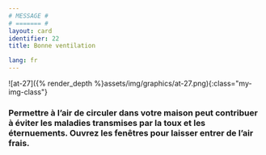 ```yaml
---
# MESSAGE #
# ======= #
layout: card
identifier: 22
title: Bonne ventilation

lang: fr
---
```


![at-27]({% render_depth %}assets/img/graphics/at-27.png){:class="my-img-class"}

### Permettre à l’air de circuler dans votre maison peut contribuer à éviter les maladies transmises par la toux et les éternuements. Ouvrez les fenêtres pour laisser entrer de l’air frais.
